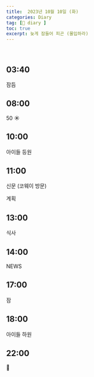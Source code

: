 ```yaml
---
title:  2023년 10월 10일 (화)
categories: Diary
tag: [📒 diary ]
toc: true
excerpt: 늦게 잠들어 피곤 (몰입하라)
---
```

​
## 03:40

잠듬

## 08:00

50 ☀️

## 10:00

아이들 등원

## 11:00

신문 (코웨이 방문)

계획

## 13:00

식사

## 14:00

NEWS

## 17:00

잠

## 18:00

아이들 하원

## 22:00

🌙

<br><br><br>